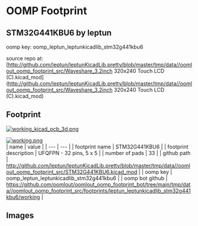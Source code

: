 # OOMP Footprint  
## STM32G441KBU6  by leptun  
  
oomp key: oomp_leptun_leptunkicadlib_stm32g441kbu6  
  
source repo at: [http://github.com/leptun/leptunKicadLib.pretty/blob/master/tmp/data//oomlout_oomp_footprint_src/Waveshare_3.2inch 320x240 Touch LCD (C).kicad_mod](http://github.com/leptun/leptunKicadLib.pretty/blob/master/tmp/data//oomlout_oomp_footprint_src/Waveshare_3.2inch 320x240 Touch LCD (C).kicad_mod)  
## Footprint  
  
[![working_kicad_pcb_3d.png](working_kicad_pcb_3d_600.png)](working_kicad_pcb_3d.png)  
  
[![working.png](working_600.png)](working.png)  
| name | value | 
| --- | --- | 
| footprint name | STM32G441KBU6 | 
| footprint description | UFQFPN - 32 pins, 5 x 5 | 
| number of pads | 33 | 
| github path | http://github.com/leptun/leptunKicadLib.pretty/blob/master/tmp/data//oomlout_oomp_footprint_src/STM32G441KBU6.kicad_mod | 
| oomp key | oomp_leptun_leptunkicadlib_stm32g441kbu6 | 
| oomp bot github | https://github.com/oomlout/oomlout_oomp_footprint_bot/tree/main/tmp/data//oomlout_oomp_footprint_src/footprints/leptun_leptunkicadlib_stm32g441kbu6/working | 
## Images  

